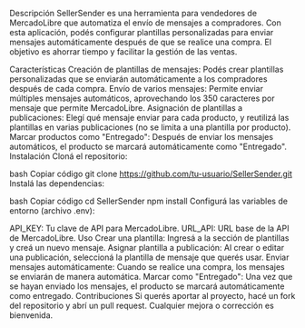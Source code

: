 Descripción
SellerSender es una herramienta para vendedores de MercadoLibre que automatiza el envío de mensajes a compradores. Con esta aplicación, podés configurar plantillas personalizadas para enviar mensajes automáticamente después de que se realice una compra. El objetivo es ahorrar tiempo y facilitar la gestión de las ventas.

Características
Creación de plantillas de mensajes: Podés crear plantillas personalizadas que se enviarán automáticamente a los compradores después de cada compra.
Envío de varios mensajes: Permite enviar múltiples mensajes automáticos, aprovechando los 350 caracteres por mensaje que permite MercadoLibre.
Asignación de plantillas a publicaciones: Elegí qué mensaje enviar para cada producto, y reutilizá las plantillas en varias publicaciones (no se limita a una plantilla por producto).
Marcar productos como "Entregado": Después de enviar los mensajes automáticos, el producto se marcará automáticamente como "Entregado".
Instalación
Cloná el repositorio:

bash
Copiar código
git clone https://github.com/tu-usuario/SellerSender.git
Instalá las dependencias:

bash
Copiar código
cd SellerSender
npm install
Configurá las variables de entorno (archivo .env):

API_KEY: Tu clave de API para MercadoLibre.
URL_API: URL base de la API de MercadoLibre.
Uso
Crear una plantilla: Ingresá a la sección de plantillas y creá un nuevo mensaje.
Asignar plantilla a publicación: Al crear o editar una publicación, seleccioná la plantilla de mensaje que querés usar.
Enviar mensajes automáticamente: Cuando se realice una compra, los mensajes se enviarán de manera automática.
Marcar como "Entregado": Una vez que se hayan enviado los mensajes, el producto se marcará automáticamente como entregado.
Contribuciones
Si querés aportar al proyecto, hacé un fork del repositorio y abrí un pull request. Cualquier mejora o corrección es bienvenida.
